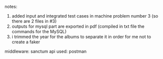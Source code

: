 notes:

1. added input and integrated test cases in machine problem number 3 (so there are 2 files in #3)
2. outputs for mysql part are exported in pdf (compiled in txt file the commands for the MySQL)
3. i trimmed the year for the albums to separate it in order for me not to create a faker

middleware: sanctum 
api used: postman
